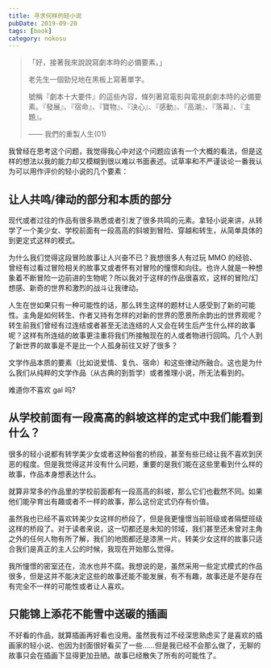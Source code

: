 ```yaml
---
title: 寻求何样的轻小说
pubDate: 2019-09-20
tags: [book]
category: nokosu
---
```


> 「好，接著我來說說寫劇本時的必備要素。」
>
> 老先生一個勁兒地在黑板上寫著單字。
>
> 號稱『劇本十大要件』的這些內容，條列著寫電影與電視劇劇本時的必備要素。『發展』、『宿命』、『寶物』、『決心』、『感動』、『高潮』、『落幕』、『主題』。
>
> —— 我們的重製人生(01)

我曾经在思考这个问题，我觉得我心中对这个问题应该有一个大概的看法，但是这样的想法以我的能力却又模糊到很以难以书面表述。试草率和不严谨谈论一番我认为可以用作评价的轻小说的几个要素：

## 让人共鸣/律动的部分和本质的部分

现代或者过往的作品有很多熟悉或者引发了很多共鸣的元素。拿轻小说来讲，从转学了一个美少女、学校前面有一段高高的斜坡到冒险、穿越和转生，从简单具体的到更定式这样的模式。

为什么我们觉得这段冒险故事让人兴奋不已？我想很多人有过玩 MMO 的经验、曾经有过看过冒险相关的故事又或者怀有对冒险的憧憬和向往。也许人就是一种想象着不断冒险一边前进的生物呢？所以我对于这样的作品很喜欢，这样的冒险/幻想感、新奇的世界和激烈的战斗让我律动。

人生在世如果只有一种可能性的话，那么转生这样的题材让人感受到了新的可能性。主角是如何转生、作者又持有怎样的对新的世界的愿景所余韵出的世界观呢？转生前我们曾经有过连结或者甚至无法连结的人又会在转生后产生什么样的故事呢？这样有所连结的故事更注重将我们所接触现在的人或者物进行回鸣。几个人到了新世界的故事是不是比一个人孤身前往又好了很多？

文学作品本质的要素（比如说爱情、复仇、宿命）和这些律动所融合。这也是为什么我们从纯粹的文学作品（从古典的到哲学）或者推理小说，所无法看到的。

难道你不喜欢 gal 吗?

## 从学校前面有一段高高的斜坡这样的定式中我们能看到什么？

很多的轻小说都有转学美少女或者这种俗套的桥段，甚至有些已经让我不喜欢到厌恶的程度。但是我觉得这并没有什么问题，重要的是我们能在这些里看到什么样的故事，作品本身想表达什么。

就算非常多的作品里的学校前面都有一段高高的斜坡，那么它们也截然不同。如果他们能孕育出有趣或者不一样的故事，那么这份定式仍存有价值。

虽然我也已经不喜欢转美少女这样的桥段了，但是我更憧憬当前班级或者隔壁班级这样的桥段了。对于读者来说，这一切都还是未知的邻域，我们甚至还未曾对主角之外的任何人物有所了解，我们的地图都还是漆黑一片。转美少女这样的故事只适合我们是真正的主人公的时候，我现在开始那么觉得。

我所憧憬的密室还在，流水也并不腐。我想说的是，虽然采用一些定式模式的作品很多，但是这并不能决定这些的故事还能不能发展，有不有趣，故事还是不是存在有完全不一样的可能性或者让人喜欢。

## 只能锦上添花不能雪中送碳的插画

不好看的作品，就算插画再好看也没用。虽然我有过不经深思熟虑买了是喜欢的插画家的轻小说、也因为封面很好看买了一些……但是我已经不会那么做了，无聊的故事只会在插画下显得更加丑陋。故事已经散失了所有的可能性了。
